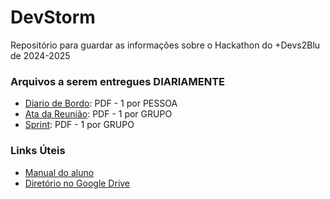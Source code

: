 # DevStorm
Repositório para guardar as informações sobre o Hackathon do +Devs2Blu de 2024-2025

### Arquivos a serem entregues DIARIAMENTE
- [Diario de Bordo](https://docs.google.com/document/d/1qglPeEZcA-SYKjvu3l63h05C6qv604NvEfmH2a9l9Pg/edit?usp=sharing): PDF - 1 por PESSOA
- [Ata da Reunião](https://docs.google.com/document/d/1IHFCbBBnNnGPp8UHUbW3M3zf7bxSLvYC29Um9v-EweM/edit?usp=sharing): PDF - 1 por GRUPO
- [Sprint](https://docs.google.com/presentation/d/1BVC8YkXlTrafLFVRcMKvaYCmABg4T-vF/edit?usp=sharing&ouid=114461050074266999767&rtpof=true&sd=true): PDF - 1 por GRUPO

### Links Úteis
- [Manual do aluno](https://docs.google.com/document/d/1YzgXAQhXrSu-R6UQ9uXUM2b7dGWmq-Fk2u6n2OgM66M/edit?tab=t.0)
- [Diretório no Google Drive](https://drive.google.com/drive/folders/1BMcFH4YuzF_BDAJf8g8HmHghe3JH20pP?usp=drive_link)
